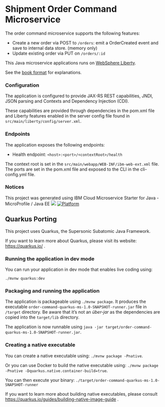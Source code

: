 # Shipment Order Command Microservice

The order command microservice supports the following features:

* Create a new order via POST to `/orders`: emit a OrderCreated event and save to internal data store. (memory only)
* Update existing order via PUT on `/orders/:id` 

This Java microservice applications runs on [WebSphere Liberty](https://developer.ibm.com/wasdev/).

See the [book format](http://ibm-cloud-architecture.github.io/refarch-kc-order-ms) for explanations.


### Configuration

The application is configured to provide JAX-RS REST capabilities, JNDI, JSON parsing and Contexts and Dependency Injection (CDI).

These capabilities are provided through dependencies in the pom.xml file and Liberty features enabled in the server config file found in `src/main/liberty/config/server.xml`.

### Endpoints

The application exposes the following endpoints:
* Health endpoint: `<host>:<port>/<contextRoot>/health`

The context root is set in the `src/main/webapp/WEB-INF/ibm-web-ext.xml` file. The ports are set in the pom.xml file and exposed to the CLI in the cli-config.yml file.

### Notices

This project was generated using IBM Cloud Microservice Starter for Java - MicroProfile / Java EE
[![](https://img.shields.io/badge/IBM%20Cloud-powered-blue.svg)](https://ibmcloud.com)
[![Platform](https://img.shields.io/badge/platform-java-lightgrey.svg?style=flat)](https://www.ibm.com/developerworks/learn/java/)



## Quarkus Porting

This project uses Quarkus, the Supersonic Subatomic Java Framework.

If you want to learn more about Quarkus, please visit its website: https://quarkus.io/ .

### Running the application in dev mode

You can run your application in dev mode that enables live coding using:
```
./mvnw quarkus:dev
```

### Packaging and running the application

The application is packageable using `./mvnw package`.
It produces the executable `order-command-quarkus-ms-1.0-SNAPSHOT-runner.jar` file in `/target` directory.
Be aware that it’s not an _über-jar_ as the dependencies are copied into the `target/lib` directory.

The application is now runnable using `java -jar target/order-command-quarkus-ms-1.0-SNAPSHOT-runner.jar`.

### Creating a native executable

You can create a native executable using: `./mvnw package -Pnative`.

Or you can use Docker to build the native executable using: `./mvnw package -Pnative -Dquarkus.native.container-build=true`.

You can then execute your binary: `./target/order-command-quarkus-ms-1.0-SNAPSHOT-runner`

If you want to learn more about building native executables, please consult https://quarkus.io/guides/building-native-image-guide .
